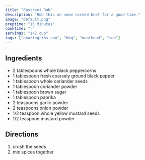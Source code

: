```yaml
---
title: "Pastrami Rub"
description: "Rub this on some corned beef for a good time."
image: "default.png"
preptime: "15 Minutes"
cooktime: "-"
servings: "1/2 cup"
tags: ["amazingribs.com", "bbq", "meathead", "rub"]
---
```


## Ingredients
- 2 tablespoons whole black peppercorns
- 1 tablespoon fresh coarsely ground black pepper
- 1 tablespoon whole coriander seeds
- 1 tablespoon coriander powder
- 1 tablespoon brown sugar
- 1 tablespoon paprika
- 2 teaspoons garlic powder
- 2 teaspoons onion powder
- 1/2 teaspoon whole yellow mustard seeds
- 1/2 teaspoon mustard powder

## Directions
1. crush the seeds
2. mix spices together
